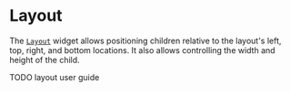 # Layout

The [`Layout`](https://gooey.rs/main/gooey/widgets/layout/struct.Layout.html) widget allows positioning children relative to the layout's left, top, right, and bottom locations. It also allows controlling the width and height of the child.

TODO layout user guide
